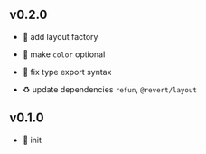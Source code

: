 ## v0.2.0

* 🌱 add layout factory

* 🐞 make `color` optional

* 🐞 fix type export syntax

* ♻️ update dependencies `refun`, `@revert/layout`

## v0.1.0

* 🐣 init
